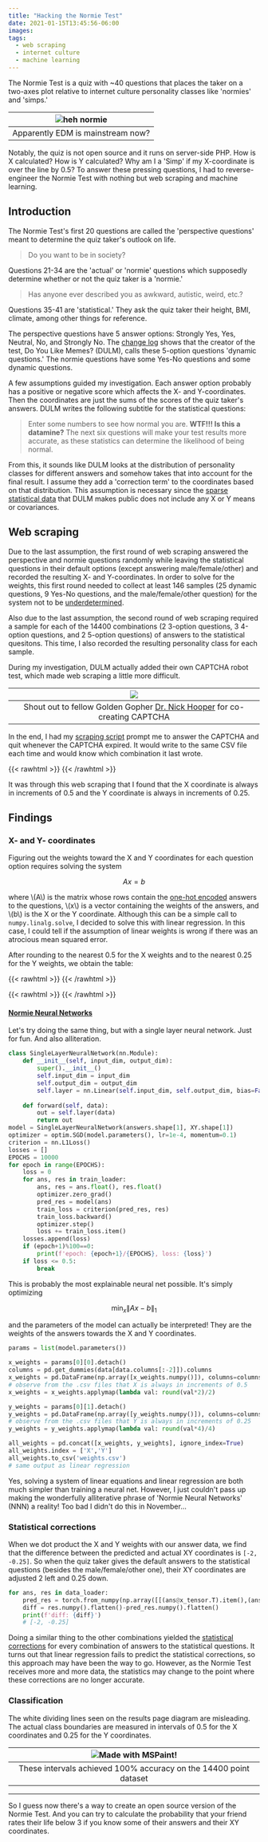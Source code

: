 ```yaml
---
title: "Hacking the Normie Test"
date: 2021-01-15T13:45:56-06:00
images:
tags: 
  - web scraping
  - internet culture
  - machine learning
---
```


The Normie Test is a quiz with ~40 questions that places the taker on a two-axes plot relative to internet culture personality classes like 'normies' and 'simps.'

| ![heh normie](https://raw.githubusercontent.com/nathanielbd/normie-neural-networks/master/ex_result.png) |
|:--:|
| Apparently EDM is mainstream now? |

Notably, the quiz is not open source and it runs on server-side PHP. How is X calculated? How is Y calculated? Why am I a 'Simp' if my X-coordinate is over the line by 0.5? To answer these pressing questions, I had to reverse-engineer the Normie Test with nothing but web scraping and machine learning.

## Introduction

The Normie Test's first 20 questions are called the 'perspective questions' meant to determine the quiz taker's outlook on life. 

>Do you want to be in society?

Questions 21-34 are the 'actual' or 'normie' questions which supposedly determine whether or not the quiz taker is a 'normie.' 

>Has anyone ever described you as awkward, autistic, weird, etc.?

Questions 35-41 are 'statistical.' They ask the quiz taker their height, BMI, climate, among other things for reference.

The perspective questions have 5 answer options: Strongly Yes, Yes, Neutral, No, and Strongly No. The [change log](http://dulm.blue/normie/changelog.gimp) shows that the creator of the test, Do You Like Memes? (DULM), calls these 5-option questions 'dynamic questions.' The normie questions have some Yes-No questions and some dynamic questions. 

A few assumptions guided my investigation. Each answer option probably has a positive or negative score which affects the X- and Y-coordinates. Then the coordinates are just the sums of the scores of the quiz taker's answers. DULM writes the following subtitle for the statistical questions:

>Enter some numbers to see how normal you are.
>**WTF!!! Is this a datamine?**
>The next six questions will make your test results more accurate, as these statistics can determine the likelihood of being normal. 

From this, it sounds like DULM looks at the distribution of personality classes for different answers and somehow takes that into account for the final result. I assume they add a 'correction term' to the coordinates based on that distribution. This assumption is necessary since the [sparse statistical data](https://raw.githubusercontent.com/nathanielbd/normie-neural-networks/master/stats.json) that DULM makes public does not include any X or Y means or covariances.

## Web scraping

Due to the last assumption, the first round of web scraping answered the perspective and normie questions randomly while leaving the statistical questions in their default options (except answering male/female/other) and recorded the resulting X- and Y-coordinates. In order to solve for the weights, this first round needed to collect at least 146 samples (25 dynamic questions, 9 Yes-No questions, and the male/female/other question) for the system not to be [underdetermined](https://en.wikipedia.org/wiki/Underdetermined_system).

Also due to the last assumption, the second round of web scraping required a sample for each of the 14400 combinations (2 3-option questions, 3 4-option questions, and 2 5-option questions) of answers to the statistical quesitons. This time, I also recorded the resulting personality class for each sample.

During my investigation, DULM actually added their own CAPTCHA robot test, which made web scraping a little more difficult.

| ![](/captcha.png) |
|:--:|
| Shout out to fellow Golden Gopher [Dr. Nick Hooper](https://www-users.cs.umn.edu/~hoppernj/) for co-creating CAPTCHA |

In the end, I had my [scraping script](https://github.com/nathanielbd/normie-neural-networks/blob/master/scrape.py) prompt me to answer the CAPTCHA and quit whenever the CAPTCHA expired. It would write to the same CSV file each time and would know which combination it last wrote.

{{< rawhtml >}} <script src="https://gist.github.com/nathanielbd/607b9eb3756e111e8d33b80d3ae4ce85.js"></script> {{< /rawhtml >}}

It was through this web scraping that I found that the X coordinate is always in increments of 0.5 and the Y coordinate is always in increments of 0.25.

## Findings

### X- and Y- coordinates

Figuring out the weights toward the X and Y coordinates for each question option requires solving the system

$$Ax=b$$

where \\(A\\) is the matrix whose rows contain the [one-hot encoded](https://en.wikipedia.org/wiki/One-hot) answers to the questions, \\(x\\) is a vector containing the weights of the answers, and \\(b\\) is the X or the Y coordinate. Although this can be a simple call to `numpy.linalg.solve`, I decided to solve this with linear regression. In this case, I could tell if the assumption of linear weights is wrong if there was an atrocious mean squared error.

After rounding to the nearest 0.5 for the X weights and to the nearest 0.25 for the Y weights, we obtain the table:

{{< rawhtml >}} <script src="https://gist.github.com/nathanielbd/2969ed56fe1de2784433f83ac3a0b0ed.js"></script> {{< /rawhtml >}}

{{< rawhtml >}} <style>
.gist .markdown-body .csv-data th, .gist .markdown-body .csv-data td, .gist .markdown-body .csv-data .blob-num {background: #000; background-color: #000;}
.gist .blob-interaction-bar .octicon-search > path {fill: #fff}
.gist .blob-interaction-bar > input {background: #000}
.gist .blob-interaction-bar {background: #000}
</style> {{< /rawhtml >}}

#### [Normie Neural Networks](https://github.com/nathanielbd/normie-neural-networks)

Let's try doing the same thing, but with a single layer neural network. Just for fun. And also alliteration.

```python
class SingleLayerNeuralNetwork(nn.Module):
    def __init__(self, input_dim, output_dim):
        super().__init__()
        self.input_dim = input_dim
        self.output_dim = output_dim
        self.layer = nn.Linear(self.input_dim, self.output_dim, bias=False)
    
    def forward(self, data):
        out = self.layer(data)
        return out
model = SingleLayerNeuralNetwork(answers.shape[1], XY.shape[1])
optimizer = optim.SGD(model.parameters(), lr=1e-4, momentum=0.1)
criterion = nn.L1Loss()
losses = []
EPOCHS = 10000
for epoch in range(EPOCHS):
    loss = 0
    for ans, res in train_loader:
        ans, res = ans.float(), res.float()
        optimizer.zero_grad()
        pred_res = model(ans)
        train_loss = criterion(pred_res, res)
        train_loss.backward()
        optimizer.step()
        loss += train_loss.item()
    losses.append(loss)
    if (epoch+1)%100==0:
        print(f'epoch: {epoch+1}/{EPOCHS}, loss: {loss}')
    if loss <= 0.5:
        break
```

This is probably the most explainable neural net possible. It's simply optimizing

$$\min_x \left\lVert Ax-b \right\rVert_1$$

and the parameters of the model can actually be interpreted! They are the weights of the answers towards the X and Y coordinates.

```python
params = list(model.parameters())

x_weights = params[0][0].detach()
columns = pd.get_dummies(data[data.columns[:-2]]).columns
x_weights = pd.DataFrame(np.array([x_weights.numpy()]), columns=columns)
# observe from the .csv files that X is always in increments of 0.5
x_weights = x_weights.applymap(lambda val: round(val*2)/2)

y_weights = params[0][1].detach()
y_weights = pd.DataFrame(np.array([y_weights.numpy()]), columns=columns)
# observe from the .csv files that Y is always in increments of 0.25
y_weights = y_weights.applymap(lambda val: round(val*4)/4)

all_weights = pd.concat([x_weights, y_weights], ignore_index=True)
all_weights.index = ['X','Y']
all_weights.to_csv('weights.csv')
# same output as linear regression
```

Yes, solving a system of linear equations and linear regression are both much simpler than training a neural net. However, I just couldn't pass up making the wonderfully alliterative phrase of 'Normie Neural Networks' (NNN) a reality! Too bad I didn't do this in November...

### Statistical corrections

When we dot product the X and Y weights with our answer data, we find that the difference between the predicted and actual XY coordinates is `[-2, -0.25]`. So when the quiz taker gives the default answers to the statistical questions (besides the male/female/other one), their XY coordinates are adjusted 2 left and 0.25 down.

```python
for ans, res in data_loader:
    pred_res = torch.from_numpy(np.array([[(ans@x_tensor.T).item(),(ans@y_tensor.T).item()]]))
    diff = res.numpy().flatten()-pred_res.numpy().flatten()
    print(f'diff: {diff}')
    # [-2, -0.25]
```

Doing a similar thing to the other combinations yielded the [statistical corrections](https://github.com/nathanielbd/normie-neural-networks/blob/master/stat-corrections.csv) for every combination of answers to the statistical questions. It turns out that linear regression fails to predict the statistical corrections, so this approach may have been the way to go. However, as the Normie Test receives more and more data, the statistics may change to the point where these corrections are no longer accurate.

### Classification

The white dividing lines seen on the results page diagram are misleading. The actual class boundaries are measured in intervals of 0.5 for the X coordinates and 0.25 for the Y coordinates.

| ![Made with MSPaint!](/normie.png) |
|:--:|
| These intervals achieved 100% accuracy on the 14400 point dataset |

---

So I guess now there's a way to create an open source version of the Normie Test. And you can try to calculate the probability that your friend rates their life below 3 if you know some of their answers and their XY coordinates.